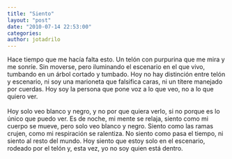 ```yaml
---
title: "Siento"
layout: "post"
date: "2010-07-14 22:53:00"
categories: 
author: jotadrilo
---
```


<div class="css-full-post-content js-full-post-content">
Hace tiempo que me hacía falta esto. Un telón con purpurina que me mira y me sonríe. Sin moverse, pero iluminando el escenario en el que vivo, tumbando en un árbol cortado y tumbado. Hoy no hay distinción entre telón y escenario, ni soy una marioneta que falsifica caras, ni un títere manejado por cuerdas. Hoy soy la persona que pone voz a lo que veo, no a lo que quiero ver.<br /><br />Hoy solo veo blanco y negro, y no por que quiera verlo, si no porque es lo único que puedo ver. Es de noche, mi mente se relaja, siento como mi cuerpo se mueve, pero solo veo blanco y negro. Siento como las ramas crujen, como mi respiración se ralentiza. No siento como pasa el tiempo, ni siento al resto del mundo. Hoy siento que estoy solo en el escenario, rodeado por el telón y, esta vez, yo no soy quien está dentro.
</div>
